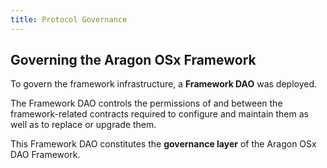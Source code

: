 ```yaml
---
title: Protocol Governance
---
```


## Governing the Aragon OSx Framework

To govern the framework infrastructure, a **Framework DAO** was deployed.

The Framework DAO controls the permissions of and between the framework-related contracts required to configure and maintain them as well as to replace or upgrade them.

This Framework DAO constitutes the **governance layer** of the Aragon OSx DAO Framework.
